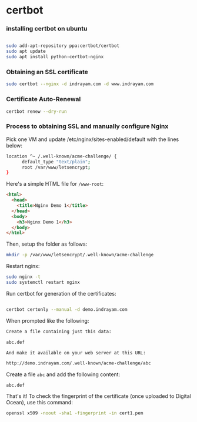 # certbot

### installing certbot on ubuntu

```bash

sudo add-apt-repository ppa:certbot/certbot
sudo apt update
sudo apt install python-certbot-nginx
```

### Obtaining an SSL certificate

```bash
sudo certbot --nginx -d indrayam.com -d www.indrayam.com
```

### Certificate Auto-Renewal

```bash
certbot renew --dry-run
```

### Process to obtaining SSL and manually configure Nginx

Pick one VM and update /etc/nginx/sites-enabled/default with the lines below:

```bash
location ^~ /.well-known/acme-challenge/ {
      default_type "text/plain";
      root /var/www/letsencrypt;
}
```
Here's a simple HTML file for `/www-root`:

```html
<html>
  <head>
    <title>Nginx Demo 1</title>
  </head>
  <body>
    <h3>Nginx Demo 1</h3>
  </body>
</html>
```

Then, setup the folder as follows:

```bash
mkdir -p /var/www/letsencrypt/.well-known/acme-challenge
```

Restart nginx:

```bash
sudo nginx -t
sudo systemctl restart nginx
```

Run certbot for generation of the certificates:

```bash

certbot certonly --manual -d demo.indrayam.com
```

When prompted like the following:

```bash
Create a file containing just this data:

abc.def

And make it available on your web server at this URL:

http://demo.indrayam.com/.well-known/acme-challenge/abc
```

Create a file `abc` and add the following content:

```
abc.def
```

That's it! To check the fingerprint of the certificate (once uploaded to Digital Ocean), use this command:

```bash
openssl x509 -noout -sha1 -fingerprint -in cert1.pem
```

